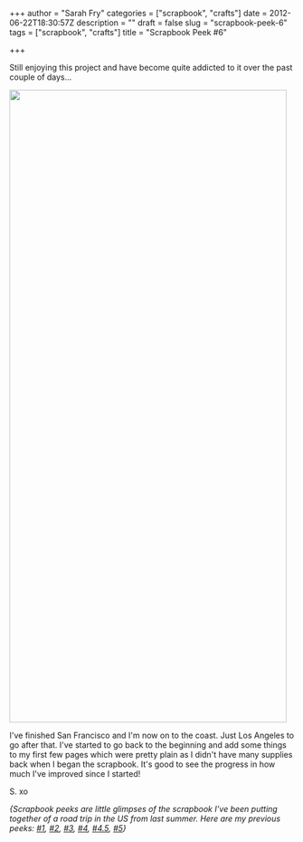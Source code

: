 +++
author = "Sarah Fry"
categories = ["scrapbook", "crafts"]
date = 2012-06-22T18:30:57Z
description = ""
draft = false
slug = "scrapbook-peek-6"
tags = ["scrapbook", "crafts"]
title = "Scrapbook Peek #6"

+++


Still enjoying this project and have become quite addicted to it over the past couple of days...

<a href="http://sweetaspi.co.uk/images/2012/06/scrappeek6.jpg"><img class="aligncenter size-full wp-image-894" title="scrappeek6" src="http://sweetaspi.co.uk/images/2012/06/scrappeek6.jpg" alt="" width="490" height="1117" /></a>

I've finished San Francisco and I'm now on to the coast. Just Los Angeles to go after that. I've started to go back to the beginning and add some things to my first few pages which were pretty plain as I didn't have many supplies back when I began the scrapbook. It's good to see the progress in how much I've improved since I started!

S. xo

<em><em>{Scrapbook peeks are little glimpses of the scrapbook I’ve been putting together of a road trip in the US from last summer. Here are my previous peeks: <a title="A Chilled Out Weekend" href="http://sweetaspi.co.uk/a-chilled-out-weekend/">#1</a>, <a title="Scrapbook Peek #2" href="http://sweetaspi.co.uk/scrapbook-peek-2/">#2</a>, <a title="Life Lately" href="http://sweetaspi.co.uk/life-lately/">#3</a>, <a title="Scrapbook Peek #4" href="http://sweetaspi.co.uk/scrapbook-peek-4/" target="_blank">#4</a>, <a title="DIY: Sewn Map Art" href="http://sweetaspi.co.uk/diy-sewn-map-art/" target="_blank">#4.5</a>, <a title="Scrapbook Peek #5" href="http://sweetaspi.co.uk/scrapbook-peek-5/">#5</a>}</em></em>

